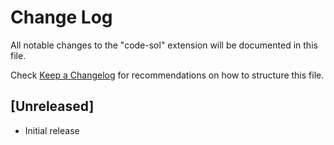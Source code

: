 # Change Log

All notable changes to the "code-sol" extension will be documented in this file.

Check [Keep a Changelog](http://keepachangelog.com/) for recommendations on how to structure this file.

## [Unreleased]

- Initial release